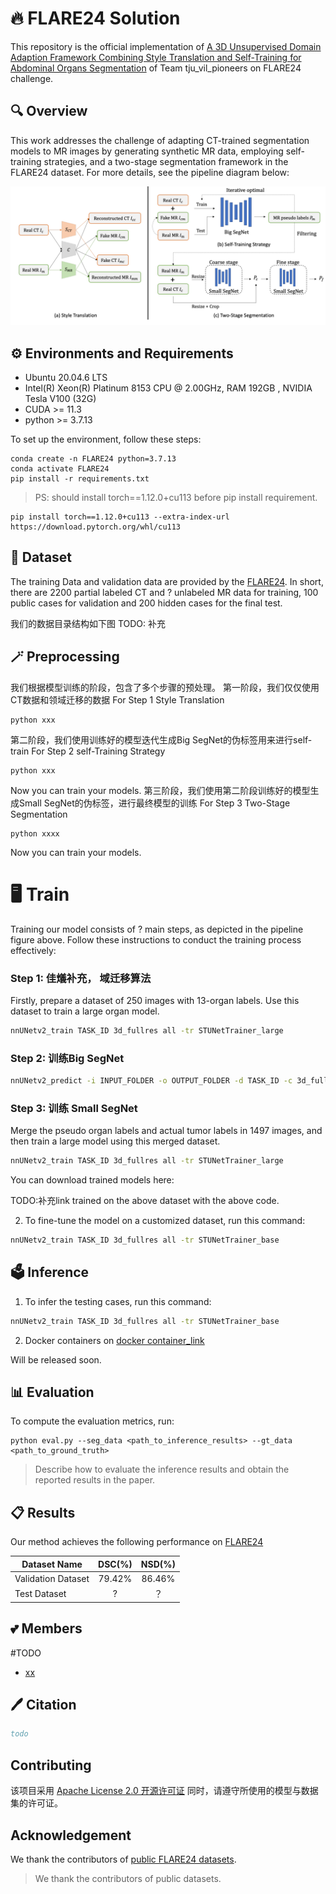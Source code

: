 # 🔥 FLARE24 Solution

This repository is the official implementation of [A 3D Unsupervised Domain Adaption Framework Combining Style Translation and Self-Training for Abdominal Organs Segmentation](https://openreview.net/forum?id=oSbUYnIDs9&referrer=%5BAuthor%20Console%5D(%2Fgroup%3Fid%3DMICCAI.org%2F2024%2FChallenge%2FFLARE%2FAuthors%23your-submissions)) of Team tju_vil_pioneers on FLARE24 challenge.

## 🔍 Overview
This work addresses the challenge of adapting CT-trained segmentation models to MR images by generating synthetic MR data, employing self-training strategies, and a two-stage segmentation framework in the FLARE24 dataset. For more details, see the pipeline diagram below:

<div align=center>
<img src="./assets/pipeline.png" alt="Pipeline" width="800"/>
</div>

## ⚙️ Environments and Requirements
* Ubuntu 20.04.6 LTS
* Intel(R) Xeon(R) Platinum 8153 CPU @ 2.00GHz, RAM 192GB , NVIDIA Tesla V100 (32G)
* CUDA >= 11.3
* python >= 3.7.13

To set up the environment, follow these steps:

```
conda create -n FLARE24 python=3.7.13
conda activate FLARE24
pip install -r requirements.txt
```
> PS:  should install torch==1.12.0+cu113 before pip install requirement. 
```
pip install torch==1.12.0+cu113 --extra-index-url https://download.pytorch.org/whl/cu113
```
## 💾 Dataset
The training Data and validation data are provided by the [FLARE24](https://www.codabench.org/competitions/2296/). In short, there are 2200 partial labeled CT and ? unlabeled MR data for training, 100 public cases for validation and 200 hidden cases for the final test.

我们的数据目录结构如下图
TODO: 补充

## 🪄 Preprocessing

我们根据模型训练的阶段，包含了多个步骤的预处理。
第一阶段，我们仅仅使用CT数据和领域迁移的数据
For Step 1 Style Translation
```
python xxx
```
第二阶段，我们使用训练好的模型迭代生成Big SegNet的伪标签用来进行self-train
For Step 2 self-Training Strategy
```
python xxx
```
Now you can train your models.
第三阶段，我们使用第二阶段训练好的模型生成Small SegNet的伪标签，进行最终模型的训练
For Step 3 Two-Stage Segmentation
```
python xxxx
```
Now you can train your models.


# 🖥️ Train

Training our model consists of ? main steps, as depicted in the pipeline figure above. Follow these instructions to conduct the training process effectively:

### Step 1: 佳燨补充， 域迁移算法
Firstly, prepare a dataset of 250 images with 13-organ labels. Use this dataset to train a large organ model. 

```bash
nnUNetv2_train TASK_ID 3d_fullres all -tr STUNetTrainer_large
```

### Step 2: 训练Big SegNet


```bash
nnUNetv2_predict -i INPUT_FOLDER -o OUTPUT_FOLDER -d TASK_ID -c 3d_fullres -f all -tr STUNetTrainer_large
```

### Step 3: 训练 Small SegNet
Merge the pseudo organ labels and actual tumor labels in 1497 images, and then train a large model using this merged dataset.

```bash
nnUNetv2_train TASK_ID 3d_fullres all -tr STUNetTrainer_large
```

You can download trained models here:

TODO:补充link trained on the above dataset with the above code.

2. To fine-tune the model on a customized dataset, run this command:

```bash
nnUNetv2_train TASK_ID 3d_fullres all -tr STUNetTrainer_base
```

## 🗳️ Inference

1. To infer the testing cases, run this command:

```bash
nnUNetv2_train TASK_ID 3d_fullres all -tr STUNetTrainer_base
```
2. Docker containers on [docker container_link](354)

Will be released soon.

## 📊 Evaluation

To compute the evaluation metrics, run:

```eval
python eval.py --seg_data <path_to_inference_results> --gt_data <path_to_ground_truth>
```

>Describe how to evaluate the inference results and obtain the reported results in the paper.



## 📋 Results

Our method achieves the following performance on [FLARE24](https://www.codabench.org/competitions/2296/)

| Dataset Name       | DSC(%) | NSD(%) |
|--------------------|:------:|:------:|
| Validation Dataset | 79.42% | 86.46% |
| Test Dataset       |   ?    |   ？    |




## 💕 Members
#TODO
- [xx](xx) 

## 🖊️ Citation <a id="Citation"></a>

```bibtex
todo
```

## Contributing

该项目采用 [Apache License 2.0 开源许可证](LICENSE) 同时，请遵守所使用的模型与数据集的许可证。

## Acknowledgement

 We thank the contributors of [public FLARE24 datasets](?).

> We thank the contributors of public datasets. 